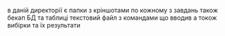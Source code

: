 в даній директорії є папки з кріншотами по кожному з завдань 
також бекап БД та таблиці 
текстовий файл з командами що вводив а токож вибірки та їх результати 
